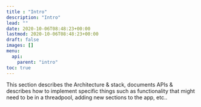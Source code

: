 ```yaml
---
title : "Intro"
description: "Intro"
lead: ""
date: 2020-10-06T08:48:23+00:00
lastmod: 2020-10-06T08:48:23+00:00
draft: false
images: []
menu:
  api:
    parent: "intro"
toc: true
---
```


This section describes the Architecture & stack, documents APIs & describes how to implement specific things such as functionality that might need to be in a threadpool, adding new sections to the app, etc..
